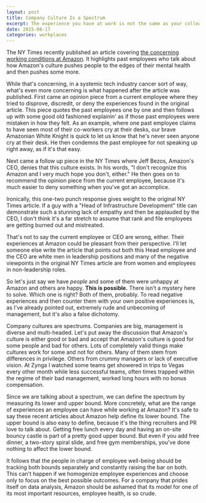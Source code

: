 ```yaml
---
layout: post
title: Company Culture Is a Spectrum
excerpt: The experience you have at work is not the same as your colleague's.
date: 2015-08-17
categories: workplaces
---
```

The NY Times recently published an article covering [the concerning working conditions at Amazon](http://www.nytimes.com/2015/08/16/technology/inside-amazon-wrestling-big-ideas-in-a-bruising-workplace.html). It highlights past employees who talk about how Amazon's culture pushes people to the edges of their mental health and then pushes some more. 

While that's concerning, in a systemic tech industry cancer sort of way, what's even more concerning is what happened after the article was published. First came an opinion piece from a current employee where they tried to disprove, discredit, or deny the experiences found in the original article. This piece quotes the past employees one by one and then follows up with some good old fashioned explainin' as if those past employees were mistaken in how they felt. As an example, where one past employee claims to have seen most of their co-workers cry at their desks, our brave Amazonian White Knight is quick to let us know that he's never seen anyone cry at their desk. He then condemns the past employee for not speaking up right away, as if it's that easy. 

Next came a follow up piece in the NY Times where Jeff Bezos, Amazon's CEO, denies that this culture exists. In his words, "I don't recognize this Amazon and I very much hope you don't, either." He then goes on to recommend the opinion piece from the current employee, because it's much easier to deny something when you've got an accomplice. 

Ironically, this one-two punch response gives weight to the original NY Times article. If a guy with a "Head of Infrastructure Development" title can demonstrate such a stunning lack of empathy and then be applauded by the CEO, I don't think it's a far stretch to assume that rank and file employees are getting burned out and mistreated. 

That's not to say the current employee or CEO are wrong, either. Their experiences at Amazon could be pleasant from their perspective. I'll let someone else write the article that points out both this Head employee and the CEO are white men in leadership positions and many of the negative viewpoints in the original NY Times article are from women and employees in non-leadership roles. 

So let's just say we have _people_ and some of them were unhappy at Amazon and others are happy. **This is possible.** There isn't a mystery here to solve. Which one is right? Both of them, probably. To read negative experiences and then counter them with your own positive experiences is, as I've already pointed out, extremely rude and unbecoming of management, but it's also a false dichotomy. 

Company cultures are spectrums. Companies are big, management is diverse and multi-headed. Let's put away the discussion that Amazon's culture is either good or bad and accept that Amazon's culture is good for some people and bad for others. Lots of completely valid things make cultures work for some and not for others. Many of them stem from differences in privilege. Others from crummy managers or lack of executive vision. At Zynga I watched some teams get showered in trips to Vegas every other month while less successful teams, often times trapped within the regime of their bad management, worked long hours with no bonus compensation. 

Since we are talking about a spectrum, we can define the spectrum by measuring its lower and upper bound. More concretely, what are the range of experiences an employee can have while working at Amazon? It's safe to say these recent articles about Amazon help define its lower bound. The upper bound is also easy to define, because it's the thing recruiters and PR love to talk about. Getting free lunch every day and having an on-site bouncy castle is part of a pretty good upper bound. But even if you add free dinner, a two-story spiral slide, and free gym memberships, you've done nothing to affect the lower bound. 

It follows that the people in charge of employee well-being should be tracking both bounds separately and constantly raising the bar on both. This can't happen if we homogenize employee experiences and choose only to focus on the best possible outcomes. For a company that prides itself on data analysis, Amazon should be ashamed that its model for one of its most important resources, employee health, is so crude. 
